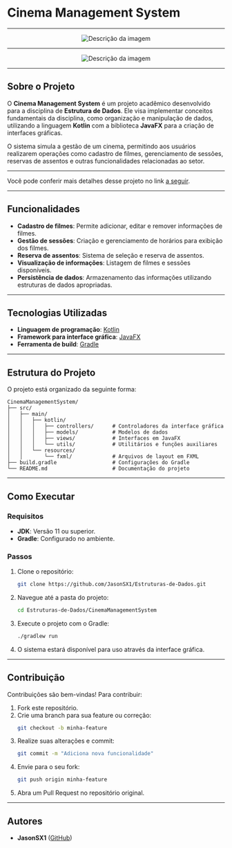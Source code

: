 # Cinema Management System

---

<div align="center">
  <img src="https://github.com/user-attachments/assets/a145e4c2-bfb3-4764-879a-bad9fb7ee8d9" alt="Descrição da imagem">  
</div>

---

<div align="center">
  <img src="https://github.com/user-attachments/assets/4fc8b9f0-de42-40a2-be48-ab1b05a497b7" alt="Descrição da imagem">  
</div>

---

## Sobre o Projeto

O **Cinema Management System** é um projeto acadêmico desenvolvido para a disciplina de **Estrutura de Dados**. Ele visa implementar conceitos fundamentais da disciplina, como organização e manipulação de dados, utilizando a linguagem **Kotlin** com a biblioteca **JavaFX** para a criação de interfaces gráficas.

O sistema simula a gestão de um cinema, permitindo aos usuários realizarem operações como cadastro de filmes, gerenciamento de sessões, reservas de assentos e outras funcionalidades relacionadas ao setor.

---

Você pode conferir mais detalhes desse projeto no link [a seguir](https://youtu.be/1iTB5wA9oBs).

---

## Funcionalidades

- **Cadastro de filmes**: Permite adicionar, editar e remover informações de filmes.
- **Gestão de sessões**: Criação e gerenciamento de horários para exibição dos filmes.
- **Reserva de assentos**: Sistema de seleção e reserva de assentos.
- **Visualização de informações**: Listagem de filmes e sessões disponíveis.
- **Persistência de dados**: Armazenamento das informações utilizando estruturas de dados apropriadas.

---

## Tecnologias Utilizadas

- **Linguagem de programação**: [Kotlin](https://kotlinlang.org/)
- **Framework para interface gráfica**: [JavaFX](https://openjfx.io/)
- **Ferramenta de build**: [Gradle](https://gradle.org/)

---

## Estrutura do Projeto

O projeto está organizado da seguinte forma:

```
CinemaManagementSystem/
├── src/
│   ├── main/
│   │   ├── kotlin/
│   │   │   ├── controllers/      # Controladores da interface gráfica
│   │   │   ├── models/           # Modelos de dados
│   │   │   ├── views/            # Interfaces em JavaFX
│   │   │   └── utils/            # Utilitários e funções auxiliares
│   │   └── resources/
│   │       └── fxml/             # Arquivos de layout em FXML
├── build.gradle                  # Configurações do Gradle
└── README.md                     # Documentação do projeto
```

---

## Como Executar

### Requisitos

- **JDK**: Versão 11 ou superior.
- **Gradle**: Configurado no ambiente.

### Passos

1. Clone o repositório:
   ```bash
   git clone https://github.com/JasonSX1/Estruturas-de-Dados.git
   ```

2. Navegue até a pasta do projeto:
   ```bash
   cd Estruturas-de-Dados/CinemaManagementSystem
   ```

3. Execute o projeto com o Gradle:
   ```bash
   ./gradlew run
   ```

4. O sistema estará disponível para uso através da interface gráfica.

---

## Contribuição

Contribuições são bem-vindas! Para contribuir:

1. Fork este repositório.
2. Crie uma branch para sua feature ou correção:
   ```bash
   git checkout -b minha-feature
   ```
3. Realize suas alterações e commit:
   ```bash
   git commit -m "Adiciona nova funcionalidade"
   ```
4. Envie para o seu fork:
   ```bash
   git push origin minha-feature
   ```
5. Abra um Pull Request no repositório original.

---

## Autores

- **JasonSX1** ([GitHub](https://github.com/JasonSX1))
